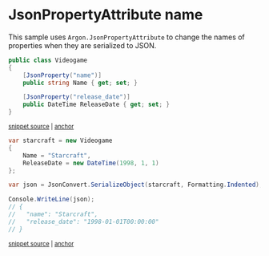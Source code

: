 # JsonPropertyAttribute name

This sample uses `Argon.JsonPropertyAttribute` to change the names of properties when they are serialized to JSON.

<!-- snippet: JsonPropertyNameTypes -->
<a id='snippet-jsonpropertynametypes'></a>
```cs
public class Videogame
{
    [JsonProperty("name")]
    public string Name { get; set; }

    [JsonProperty("release_date")]
    public DateTime ReleaseDate { get; set; }
}
```
<sup><a href='/src/Tests/Documentation/Samples/Serializer/JsonPropertyName.cs#L32-L41' title='Snippet source file'>snippet source</a> | <a href='#snippet-jsonpropertynametypes' title='Start of snippet'>anchor</a></sup>
<!-- endSnippet -->

<!-- snippet: JsonPropertyNameUsage -->
<a id='snippet-jsonpropertynameusage'></a>
```cs
var starcraft = new Videogame
{
    Name = "Starcraft",
    ReleaseDate = new DateTime(1998, 1, 1)
};

var json = JsonConvert.SerializeObject(starcraft, Formatting.Indented);

Console.WriteLine(json);
// {
//   "name": "Starcraft",
//   "release_date": "1998-01-01T00:00:00"
// }
```
<sup><a href='/src/Tests/Documentation/Samples/Serializer/JsonPropertyName.cs#L46-L60' title='Snippet source file'>snippet source</a> | <a href='#snippet-jsonpropertynameusage' title='Start of snippet'>anchor</a></sup>
<!-- endSnippet -->
